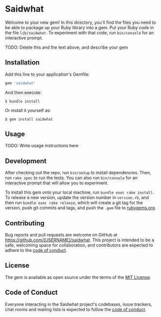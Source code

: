 # Saidwhat

Welcome to your new gem! In this directory, you'll find the files you need to be able to package up your Ruby library into a gem. Put your Ruby code in the file `lib/saidwhat`. To experiment with that code, run `bin/console` for an interactive prompt.

TODO: Delete this and the text above, and describe your gem

## Installation

Add this line to your application's Gemfile:

```ruby
gem 'saidwhat'
```

And then execute:

    $ bundle install

Or install it yourself as:

    $ gem install saidwhat

## Usage

TODO: Write usage instructions here

## Development

After checking out the repo, run `bin/setup` to install dependencies. Then, run `rake spec` to run the tests. You can also run `bin/console` for an interactive prompt that will allow you to experiment.

To install this gem onto your local machine, run `bundle exec rake install`. To release a new version, update the version number in `version.rb`, and then run `bundle exec rake release`, which will create a git tag for the version, push git commits and tags, and push the `.gem` file to [rubygems.org](https://rubygems.org).

## Contributing

Bug reports and pull requests are welcome on GitHub at https://github.com/[USERNAME]/saidwhat. This project is intended to be a safe, welcoming space for collaboration, and contributors are expected to adhere to the [code of conduct](https://github.com/[USERNAME]/saidwhat/blob/master/CODE_OF_CONDUCT.md).


## License

The gem is available as open source under the terms of the [MIT License](https://opensource.org/licenses/MIT).

## Code of Conduct

Everyone interacting in the Saidwhat project's codebases, issue trackers, chat rooms and mailing lists is expected to follow the [code of conduct](https://github.com/[USERNAME]/saidwhat/blob/master/CODE_OF_CONDUCT.md).
